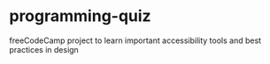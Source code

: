 # programming-quiz
freeCodeCamp project to learn important accessibility tools and best practices in design
